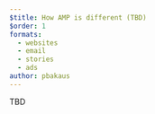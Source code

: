 ```yaml
---
$title: How AMP is different (TBD)
$order: 1
formats:
  - websites
  - email
  - stories
  - ads
author: pbakaus
---
```


TBD
